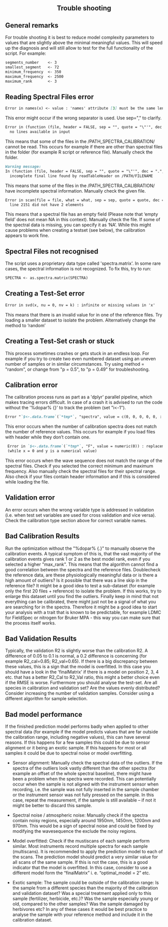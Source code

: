 
<h2 align="center"> Trouble shooting </h2>

## General remarks

For trouble shooting it is best to reduce model complexity parameters to values that are slightly above the minimal meaningful values. This will speed up the diagnosis and will still allow to test for the full functionality of the script. 
For example:
```md
segments_number    <- 3
smallest_segment   <- 72
minimum_frequency  <- 350
maximum_frequency  <- 2500
maximum_rank       <- 3
```



## Reading Spectral Files error
 ```md
 Error in names(x) <- value : 'names' attribute [3] must be the same length as the vector [2]
 ```
This error might occur if the wrong separator is used. Use sep="," to clarify.

```md
Error in (function (file, header = FALSE, sep = "", quote = "\"'", dec = ".",  : 
  no lines available in input
```
This means that some of the files in the /PATH_SPECTRA_CALIBRATION/ cannot be read. This occurs for example if there are other than spectral files in the folder (for example R script or reference file). Manually check the folder.

```md
Warning message:
In (function (file, header = FALSE, sep = "", quote = "\"'", dec = ".",  :
  incomplete final line found by readTableHeader on /PATH/FILENAME
```
This means that some of the files in the /PATH_SPECTRA_CALIBRATION/ have incomplete spectral information. Manually check the given file.
```md
Error in scan(file = file, what = what, sep = sep, quote = quote, dec = dec,  : 
  line 2151 did not have 2 elements
```
This means that a spectral file has an empty field (Please note that ‘empty field’ does not mean NA in this context). Manually check the file. If some of the spectral data is missing, you can specify it as ‘NA’. While this might cause problems when creating a testset (see below), the calibration appears to work fine.

## Spectral Files not recognised  
The script uses a proprietary data type called 'spectra.matrix'. In some rare cases, the spectral information is not recognized.
To fix this, try to run:
 ```md
SPECTRA <- as.spectra.matrix(SPECTRA)
 ```
## Creating a Test-Set error
```md
Error in svd(x, nu = 0, nv = k) : infinite or missing values in 'x'
```
This means that there is an invalid value for in one of the reference files. Try loading a smaller dataset to isolate the problem. Alternatively change the method to ‘random’

## Creating a Test-Set crash or stuck
This process sometimes crashes or gets stuck in an endless loop. For example if you try to create two even numbered dataset using an uneven number of samples or in similar circumstances. Try using method = "random", or change from "p = 0.5", to "p = 0.49" for troubleshooting.

## Calibration error
The calibration process runs as part as a 'dplyr' parallel pipeline, which makes tracing errors difficult. In case of a crash it is advised to run the code without the '%dopar% {}' to track the problem (set "i<-1"). 

 ```md
 Error "`$<-.data.frame`(`*tmp*`, "spectra", value = c(0, 0, 0, 0, 0, : replacement has x rows, data has y"
  ```
This error occurs when the number of calibration spectra does not match the number of reference values. This occurs for example if you load files with header while they don’t contain one.


```md
 Error in `$<-.data.frame`(`*tmp*`, "F", value = numeric(0)) : replacement has x rows, data has y
 (while x = 0 and y is a numerical value)
```
This error occurs when the wave sequence does not match the range of the spectral files. Check if you selected the correct minimum and maximum frequency. Also manually check the spectral files for their spectral range. Also check if your files contain header information and if this is considered while loading the file.

## Validation error
An error occurs when the wrong variable type is addressed in validation (i.e. when test set variables are used for cross validation and vice versa). Check the calibration type section above for correct variable names.

## Bad Calibration Results
Run the optimization without the "%dopar% {.}" to manually observe the calibration events. A typical symptom of this is, that the vast majority of the calibration events gives rank 1 or 2 as the best model rank, even if you selected a higher "max_rank". This means that the algorithm cannot find a good correlation between the spectra and the reference files. Doublecheck the reference data, are these physiologically meaningful data or is there a high amount of outliers? Is it possible that there was a line skip in the reference file? It might be a good idea to test a sub-dataset (for example only the first 20 files + reference) to isolate the problem. If this works, try to enlarge this dataset until you find the outliers. Finally keep in mind that not everything can be calibrated, there might just not be a signal of what you are searching for in the spectra. Therefore it might be a good idea to start your analysis with a trait that is known to be predictable, for example LDMC for FieldSpec or nitrogen for Bruker MPA - this way you can make sure that the process itself works.

## Bad Validation Results
Typically, the validation R2 is slightly worse than the calibration R2. A difference of 0.05 to 0.1 is normal, a 0.2 difference is concerning (for example R2_cal=0.85; R2_val=0.65). If there is a big discrepancy between these values, this is a sign that the model is overfitted. In this case you should have a look in the 'finalMatrix' if there is a model on position 2, 3, 4 etc. that has a better R2_Cal to R2_Val ratio, this might a better choice even if the RMSE is worse. Furthermore you should analyse the test-set. Are all species in calibration and validation set? Are the values evenly distributed? Consider increasing the number of validation samples. Consider using a different algorithm for sample selection.

## Bad model performance
If the finished prediction model performs badly when applied to other spectral data (for example if the model predicts values that are far outside the calibration range, including negative values), this can have several reasons. If this happens for a few samples this could be due to sensor alignment or it being an exotic sample. If this happens for most or all samples it could be due to spectral noise or model overfitting.

-	Sensor alignment: 
Manually check the spectral data of the outliers. If the spectra of the outliers look vastly different than the other spectra (for example an offset of the whole spectral baseline), there might have been a problem when the spectra were recorded. This can potentially occur when the sample is not aligned with the instrument sensor when recording, i.e. the sample was not fully inserted in the sample chamber or the instrument sensor was not fully pressed on the sample. In this case, repeat the measurement, if the sample is still available – if not it might be better to discard this sample.

-	Spectral noise / atmospheric noise: 
Manually check if the spectra contain noisy regions, especially around 1950nm, 1450nm, 1200nm and 970nm. This would be a sign of spectral noise and could be fixed by modifying the wavesequence the exclude the noisy regions.

-	Model overfitted: 
Check if the mustiscans of each sample perform similar. Most instruments record multiple spectra for each sample (multiscans). It is recommended to apply the prediction model to each of the scans. The prediction model should predict a very similar value for all scans of the same sample. If this is not the case, this is a good indicator that the model is overfitted. In this case, consider to use a different model form the “finalMatrix” i. e.  “optimal_model = 2” etc.

-	Exotic sample: 
The sample could be outside of the calibration range: Is the sample from a different species than the majority of the calibration and validation dataset? Was a special treatment applied only to this sample (fertilizer, herbicide, etc.)? Was the sample especially young or old, compared to the other samples? Was the sample damaged by herbivores etc?
In any of these cases it would be best practice to analyse the sample with your reference method and include it in the calibration dataset.
